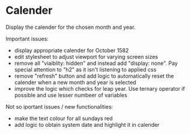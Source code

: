 # Calender
Display the calender for the chosen month and year.

Important issues:
- display appropriate calender for October 1582 
- edit stylesheet to adjust viewport for varying screen sizes
- remove all "viaiblity: hidden" and instead add "display: none". Pay special attention to "h2" as it isn't listening to applied css 
- remove "refresh" button and add logic to automatically reset the calender when a new month and year is selected
- improve the logic which checks for leap year. Use ternary operator if possible and use lesser numbeer of variables

Not so iportant issues / new functionalities:
- make the text colour for all sundays red
- add logic to obtain system date and highlight it in calender
